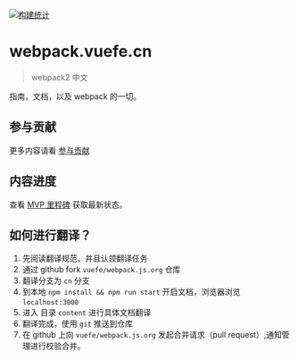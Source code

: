 [![构建统计](https://secure.travis-ci.org/webpack/webpack.js.org.svg)](http://travis-ci.org/webpack/webpack.js.org)

# webpack.vuefe.cn 

> webpack2 中文

指南，文档，以及 webpack 的一切。

## 参与贡献

更多内容请看 [参与贡献](https://github.com/webpack/webpack.js.org/blob/develop/CONTRIBUTING.md)

## 内容进度

查看 [MVP 里程碑](https://github.com/webpack/webpack.js.org/issues?q=is%3Aopen+is%3Aissue+milestone%3A%22Webpack+2+-+Documentation+MVP%22) 获取最新状态。


## 如何进行翻译？

1. 先阅读翻译规范，并且认领翻译任务
1. 通过 github fork  `vuefe/webpack.js.org` 仓库
1. 翻译分支为 `cn` 分支
1. 到本地 `npm install && npm run start` 开启文档，浏览器浏览 `localhost:3000`
1. 进入 目录 `content` 进行具体文档翻译
1. 翻译完成，使用 `git` 推送到仓库
1. 在 github 上向 `vuefe/webpack.js.org` 发起合并请求（pull request）,通知管理进行校验合并。